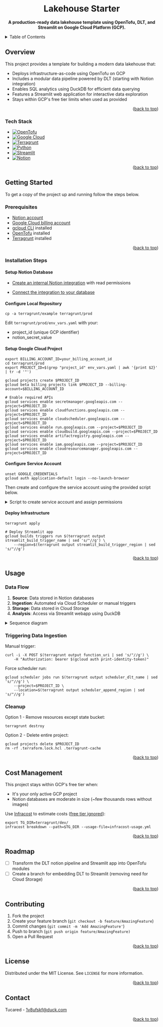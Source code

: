 <!-- Improved compatibility of back to top link: See: https://github.com/othneildrew/Best-README-Template/pull/73 -->
<a name="readme-top"></a>

<!-- PROJECT LOGO -->
<br />
<div align="center">
  <!-- <a href="https://github.com/tucared/lakehouse-starter">
    <img src="images/logo.png" alt="Logo" width="80" height="80">
  </a> -->

<h1 align="center">Lakehouse Starter</h1>

  <strong><p align="center">
    A production-ready data lakehouse template using OpenTofu, DLT, and Streamlit on Google Cloud Platform (GCP).</strong>
  </p>
</div>

<!-- TABLE OF CONTENTS -->
<details>
  <summary>Table of Contents</summary>
  <ol>
    <li><a href="#overview">Overview</a>
      <ul>
        <li><a href="#tech-stack">Tech Stack</a></li>
      </ul>
    </li>
    <li>
      <a href="#getting-started">Getting Started</a>
      <ul>
        <li><a href="#prerequisites">Prerequisites</a></li>
        <li><a href="#installation-steps">Installation Steps</a></li>
            <ul>
                <li><a href="#setup-notion-database">Setup Notion Database</a></li>
                <li><a href="#configure-local-repository">Configure Local Repository</a></li>
                <li><a href="#setup-google-cloud-project">Setup Google Cloud Project</a></li>
                <li><a href="#configure-service-account">Configure Service Account</a></li>
                <li><a href="#deploy-infrastructure">Deploy Infrastructure</a></li>
            </ul>
      </ul>
    </li>
    <li><a href="#usage">Usage</a>
        <ul>
            <li><a href="#data-flow">Data Flow</a></li>
            <li><a href="#triggering-data-ingestion">Triggering Data Ingestion</a></li>
            <li><a href="#cleanup">Cleanup</a></li>
            <li><a href="#sequence-diagram">Sequence diagram</a></li>
        </ul>
    </li>
    <li><a href="#cost-management">Cost Management</a></li>
    <li><a href="#roadmap">Roadmap</a></li>
    <li><a href="#contributing">Contributing</a></li>
    <li><a href="#license">License</a></li>
    <li><a href="#contact">Contact</a></li>
  </ol>
</details>

<!-- OVERVIEW -->
## Overview

This project provides a template for building a modern data lakehouse that:

- Deploys infrastructure-as-code using OpenTofu on GCP
- Includes a modular data pipeline powered by DLT (starting with Notion integration)
- Enables SQL analytics using DuckDB for efficient data querying
- Features a Streamlit web application for interactive data exploration
- Stays within GCP's free tier limits when used as provided

<p align="right">(<a href="#readme-top">back to top</a>)</p>

### Tech Stack

- [![OpenTofu][OpenTofu.org]][OpenTofu-url]
- [![Google Cloud][Console.cloud.google.com]][Google-Cloud-url]
- [![Terragrunt][Terragrunt.io]][Terragrunt-url]
- [![Python][Python.org]][Python-url]
- [![Streamlit][Streamlit.io]][Streamlit-url]
- [![Notion][Notion.so]][Notion-url]

<p align="right">(<a href="#readme-top">back to top</a>)</p>

<!-- GETTING STARTED -->
## Getting Started

To get a copy of the project up and running follow the steps below.

### Prerequisites

- [Notion account]
- [Google Cloud billing account]
- [gcloud CLI] installed
- [OpenTofu] installed
- [Terragrunt] installed

<p align="right">(<a href="#readme-top">back to top</a>)</p>

### Installation Steps

#### Setup Notion Database

- [Create an internal Notion integration] with read permissions

- [Connect the integration to your database]

#### Configure Local Repository

```shell
cp -a terragrunt/example terragrunt/prod
```

Edit `terragrunt/prod/env_vars.yaml` with your:

- project_id (unique GCP identifier)
- notion_secret_value

#### Setup Google Cloud Project

```shell
export BILLING_ACCOUNT_ID=your_billing_account_id
cd terragrunt/prod
export PROJECT_ID=$(grep "project_id" env_vars.yaml | awk '{print $2}' | tr -d '"')

gcloud projects create $PROJECT_ID
gcloud beta billing projects link $PROJECT_ID --billing-account=$BILLING_ACCOUNT_ID

# Enable required APIs
gcloud services enable secretmanager.googleapis.com --project=$PROJECT_ID
gcloud services enable cloudfunctions.googleapis.com --project=$PROJECT_ID
gcloud services enable cloudscheduler.googleapis.com --project=$PROJECT_ID
gcloud services enable run.googleapis.com --project=$PROJECT_ID
gcloud services enable cloudbuild.googleapis.com --project=$PROJECT_ID
gcloud services enable artifactregistry.googleapis.com --project=$PROJECT_ID
gcloud services enable iam.googleapis.com --project=$PROJECT_ID
gcloud services enable cloudresourcemanager.googleapis.com --project=$PROJECT_ID
```

#### Configure Service Account

```shell
unset GOOGLE_CREDENTIALS
gcloud auth application-default login --no-launch-browser
```

Then create and configure the service account using the provided script below.

<details><summary>Script to create service account and assign permissions</summary>

```shell
export PROJECT_ID=$(grep "project_id" env_vars.yaml | awk '{print $2}' | tr -d '"')
export TOFU_SERVICE_ACCOUNT=$(grep "sa_tofu" env_vars.yaml | awk '{print $2}' | tr -d '"')
export USER_ACCOUNT_ID=$(echo `gcloud config get core/account`)

gcloud iam service-accounts create $TOFU_SERVICE_ACCOUNT \
    --display-name "OpenTofu SA" \
    --description "Used when running OpenTofu commands" \
    --project $PROJECT_ID

gcloud projects add-iam-policy-binding $PROJECT_ID \
    --member "serviceAccount:$TOFU_SERVICE_ACCOUNT@$PROJECT_ID.iam.gserviceaccount.com" \
    --project $PROJECT_ID \
    --role "roles/editor"

gcloud projects add-iam-policy-binding $PROJECT_ID \
    --member "serviceAccount:$TOFU_SERVICE_ACCOUNT@$PROJECT_ID.iam.gserviceaccount.com" \
    --project $PROJECT_ID \
    --role "roles/secretmanager.admin"

gcloud projects add-iam-policy-binding $PROJECT_ID \
    --member "serviceAccount:$TOFU_SERVICE_ACCOUNT@$PROJECT_ID.iam.gserviceaccount.com" \
    --project $PROJECT_ID \
    --role "roles/bigquery.dataEditor"

gcloud projects add-iam-policy-binding $PROJECT_ID \
    --member "serviceAccount:$TOFU_SERVICE_ACCOUNT@$PROJECT_ID.iam.gserviceaccount.com" \
    --project $PROJECT_ID \
    --role "roles/iam.serviceAccountCreator"

gcloud projects add-iam-policy-binding $PROJECT_ID \
    --member "serviceAccount:$TOFU_SERVICE_ACCOUNT@$PROJECT_ID.iam.gserviceaccount.com" \
    --project $PROJECT_ID \
    --role "roles/resourcemanager.projectIamAdmin"

gcloud projects add-iam-policy-binding $PROJECT_ID \
    --member "serviceAccount:$TOFU_SERVICE_ACCOUNT@$PROJECT_ID.iam.gserviceaccount.com" \
    --project $PROJECT_ID \
    --role "roles/cloudfunctions.admin"

gcloud projects add-iam-policy-binding $PROJECT_ID \
    --member "serviceAccount:$TOFU_SERVICE_ACCOUNT@$PROJECT_ID.iam.gserviceaccount.com" \
    --project $PROJECT_ID \
    --role "roles/cloudscheduler.admin"

gcloud projects add-iam-policy-binding $PROJECT_ID \
    --member "serviceAccount:$TOFU_SERVICE_ACCOUNT@$PROJECT_ID.iam.gserviceaccount.com" \
    --project $PROJECT_ID \
    --role "roles/run.admin"

gcloud iam service-accounts add-iam-policy-binding \
    $TOFU_SERVICE_ACCOUNT@$PROJECT_ID.iam.gserviceaccount.com \
    --project $PROJECT_ID \
    --member "user:$USER_ACCOUNT_ID" \
    --role "roles/iam.serviceAccountTokenCreator"
```

</details>

#### Deploy Infrastructure

```shell
terragrunt apply

# Deploy Streamlit app
gcloud builds triggers run $(terragrunt output streamlit_build_trigger_name | sed 's/"//g') \
    --region=$(terragrunt output streamlit_build_trigger_region | sed 's/"//g')
```

<p align="right">(<a href="#readme-top">back to top</a>)</p>

<!-- USAGE -->
## Usage

### Data Flow

1. **Source**: Data stored in Notion databases
2. **Ingestion**: Automated via Cloud Scheduler or manual triggers
3. **Storage**: Data stored in Cloud Storage
4. **Analysis**: Access via Streamlit webapp using DuckDB

<details><summary>Sequence diagram</summary>

```mermaid
sequenceDiagram
    actor U as User
    participant N as Notion
    box Google Cloud Platform
    participant CS as Cloud Scheduler
    participant CF as HTTP Cloud Function
    participant GCS as Cloud Storage
    participant CR as Cloud Run
    end

    U->>N: Logs in

    U->>N: Modifies or<br>several database
    opt
        U-)CF: Forces run
    end
    loop Hourly
        CS-)+CF: Triggers dlt pipeline
    end

    CF->>+N: Queries all pages in database
    N-->>-CF: Returns all pages
    CF->>-GCS: Stores data as parquet

    U->>+CR: Opens website and query data
    CR->>+GCS: Queries data<br>using DuckDB
    GCS--)-CR: Receives data
    CR-->>-U: Displays queried data
```

</details>

### Triggering Data Ingestion

Manual trigger:

```shell
curl -i -X POST $(terragrunt output function_uri | sed 's/"//g') \
    -H "Authorization: bearer $(gcloud auth print-identity-token)"
```

Force scheduler run:

```shell
gcloud scheduler jobs run $(terragrunt output scheduler_dlt_name | sed 's/"//g') \
    --project=$PROJECT_ID \
    --location=$(terragrunt output scheduler_append_region | sed 's/"//g')
```

### Cleanup

Option 1 - Remove resources except state bucket:

```shell
terragrunt destroy
```

Option 2 - Delete entire project:

```shell
gcloud projects delete $PROJECT_ID
rm -rf .terraform.lock.hcl .terragrunt-cache
```

<p align="right">(<a href="#readme-top">back to top</a>)</p>

<!-- COST MANAGEMENT -->
## Cost Management

This project stays within GCP's free tier when:

- It's your only active GCP project
- Notion databases are moderate in size (~few thousands rows without images)

Use [Infracost] to estimate costs ([free tier ignored]):

```shell
export TG_DIR=terragrunt/dev/
infracost breakdown --path=$TG_DIR --usage-file=infracost-usage.yml
```

<p align="right">(<a href="#readme-top">back to top</a>)</p>

<!-- ROADMAP -->
## Roadmap

- [ ] Transform the DLT notion pipeline and Streamlit app into OpenTofu modules
- [ ] Create a branch for embedding DLT to Streamlit (removing need for Cloud Storage)

<p align="right">(<a href="#readme-top">back to top</a>)</p>

<!-- CONTRIBUTING -->
## Contributing

1. Fork the project
2. Create your feature branch (`git checkout -b feature/AmazingFeature`)
3. Commit changes (`git commit -m 'Add AmazingFeature'`)
4. Push to branch (`git push origin feature/AmazingFeature)`
5. Open a Pull Request

<p align="right">(<a href="#readme-top">back to top</a>)</p>

<!-- LICENSE -->
## License

Distributed under the MIT License. See `LICENSE` for more information.

<p align="right">(<a href="#readme-top">back to top</a>)</p>

<!-- CONTACT -->
## Contact

Tucared - <1v8ufskf@duck.com>

<p align="right">(<a href="#readme-top">back to top</a>)</p>

<!-- MARKDOWN LINKS & IMAGES -->
<!-- https://www.markdownguide.org/basic-syntax/#reference-style-links -->
[OpenTofu.org]: https://img.shields.io/badge/OpenTofu-FFDA18?style=for-the-badge&logo=opentofu&logoColor=black
[OpenTofu-url]: https://opentofu.org/
<!-- https://github.com/simple-icons/simple-icons/issues/7650 -->
[Terragrunt.io]: https://img.shields.io/badge/terragrunt-565AE1?style=for-the-badge&logo=terragrunt
[Terragrunt-url]: https://terragrunt.gruntwork.io/
[Python.org]: https://img.shields.io/badge/Python-FFD43B?style=for-the-badge&logo=python&logoColor=blue
[Python-url]: https://www.python.org/
[Streamlit.io]: https://img.shields.io/badge/Streamlit-FF4B4B?style=for-the-badge&logo=Streamlit&logoColor=blue
[Streamlit-url]: https://streamlit.io/
[Notion.so]: https://img.shields.io/badge/Notion-000000?style=for-the-badge&logo=notion&logoColor=white
[Notion-url]: https://www.notion.so/
[Console.cloud.google.com]: https://img.shields.io/badge/Google_Cloud-4285F4?style=for-the-badge&logo=google-cloud&logoColor=white
[Google-Cloud-url]: https://console.cloud.google.com

[Notion account]: https://www.notion.so/signup
[Google Cloud billing account]: https://cloud.google.com/billing/docs/how-to/create-billing-account
[gcloud CLI]: https://cloud.google.com/sdk/docs/install
[OpenTofu]: https://opentofu.org/docs/intro/install/
[Terragrunt]: https://terragrunt.gruntwork.io/docs/getting-started/install/

[Create an internal Notion integration]: https://developers.notion.com/docs/authorization#internal-integration-auth-flow-set-up
[Connect the integration to your database]: https://www.notion.so/help/add-and-manage-connections-with-the-api#add-connections-to-pages

[Infracost]: https://github.com/infracost/infracost/tree/master

[free tier ignored]: https://www.infracost.io/docs/supported_resources/google/
